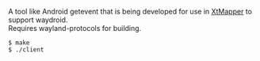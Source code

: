 A tool like Android getevent that is being developed for use in [XtMapper](https://github.com/Xtr126/XtMapper) to support waydroid.  
Requires wayland-protocols for building.   

    $ make
    $ ./client
